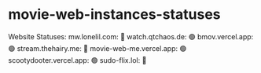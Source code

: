 # movie-web-instances-statuses
Website Statuses:
mw.lonelil.com: 🔴
watch.qtchaos.de: 🟢
bmov.vercel.app: 🟢
stream.thehairy.me: 🔴
movie-web-me.vercel.app: 🟢
scootydooter.vercel.app: 🟢
sudo-flix.lol: 🔴
